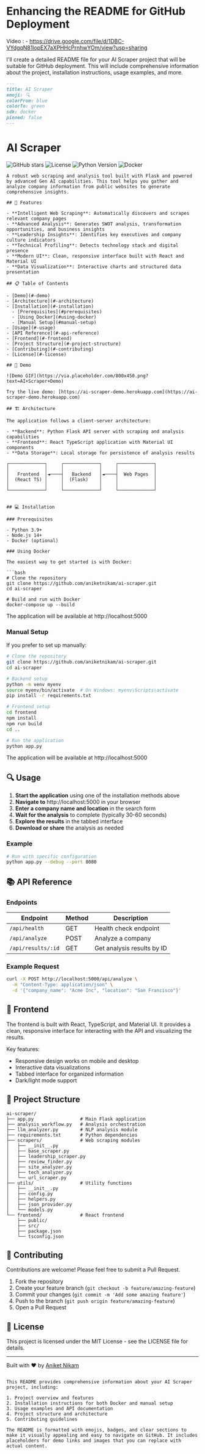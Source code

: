 # Enhancing the README for GitHub Deployment
Video : - https://drive.google.com/file/d/1DBC-VYdgqN81lopEX7aXPHHcPrnhwYOm/view?usp=sharing

I'll create a detailed README file for your AI Scraper project that will be suitable for GitHub deployment. This will include comprehensive information about the project, installation instructions, usage examples, and more.

```markdown:/Users/aniketnikam/Documents/Personal_project/scrap/README.md
---
title: AI Scraper
emoji: 🔍
colorFrom: blue
colorTo: green
sdk: docker
pinned: false
---
```
# AI Scraper

![GitHub stars](https://img.shields.io/github/stars/aniketnikam/ai-scraper?style=social)
![License](https://img.shields.io/badge/license-MIT-blue)
![Python Version](https://img.shields.io/badge/python-3.9%2B-blue)
![Docker](https://img.shields.io/badge/docker-ready-brightgreen)
```
A robust web scraping and analysis tool built with Flask and powered by advanced Gen AI capabilities. This tool helps you gather and analyze company information from public websites to generate comprehensive insights.

## 🌟 Features

- **Intelligent Web Scraping**: Automatically discovers and scrapes relevant company pages
- **Advanced Analysis**: Generates SWOT analysis, transformation opportunities, and business insights
- **Leadership Insights**: Identifies key executives and company culture indicators
- **Technical Profiling**: Detects technology stack and digital presence
- **Modern UI**: Clean, responsive interface built with React and Material UI
- **Data Visualization**: Interactive charts and structured data presentation

## 📋 Table of Contents

- [Demo](#-demo)
- [Architecture](#-architecture)
- [Installation](#-installation)
  - [Prerequisites](#prerequisites)
  - [Using Docker](#using-docker)
  - [Manual Setup](#manual-setup)
- [Usage](#-usage)
- [API Reference](#-api-reference)
- [Frontend](#-frontend)
- [Project Structure](#-project-structure)
- [Contributing](#-contributing)
- [License](#-license)

## 🚀 Demo

![Demo GIF](https://via.placeholder.com/800x450.png?text=AI+Scraper+Demo)

Try the live demo: [https://ai-scraper-demo.herokuapp.com](https://ai-scraper-demo.herokuapp.com)

## 🏗 Architecture

The application follows a client-server architecture:

- **Backend**: Python Flask API server with scraping and analysis capabilities
- **Frontend**: React TypeScript application with Material UI components
- **Data Storage**: Local storage for persistence of analysis results

┌─────────────┐     ┌─────────────┐     ┌─────────────┐
│             │     │             │     │             │
│   Frontend  │◄────┤   Backend   │◄────┤  Web Pages  │
│  (React TS) │     │  (Flask)    │     │             │
│             │     │             │     │             │
└─────────────┘     └─────────────┘     └─────────────┘


## 💻 Installation

### Prerequisites

- Python 3.9+
- Node.js 14+
- Docker (optional)

### Using Docker

The easiest way to get started is with Docker:

```bash
# Clone the repository
git clone https://github.com/aniketnikam/ai-scraper.git
cd ai-scraper

# Build and run with Docker
docker-compose up --build
```

The application will be available at http://localhost:5000

### Manual Setup

If you prefer to set up manually:

```bash
# Clone the repository
git clone https://github.com/aniketnikam/ai-scraper.git
cd ai-scraper

# Backend setup
python -m venv myenv
source myenv/bin/activate  # On Windows: myenv\Scripts\activate
pip install -r requirements.txt

# Frontend setup
cd frontend
npm install
npm run build
cd ..

# Run the application
python app.py
```

The application will be available at http://localhost:5000

## 🔍 Usage

1. **Start the application** using one of the installation methods above
2. **Navigate to** http://localhost:5000 in your browser
3. **Enter a company name and location** in the search form
4. **Wait for the analysis** to complete (typically 30-60 seconds)
5. **Explore the results** in the tabbed interface
6. **Download or share** the analysis as needed

### Example

```bash
# Run with specific configuration
python app.py --debug --port 8080
```

## 📚 API Reference

### Endpoints

| Endpoint | Method | Description |
|----------|--------|-------------|
| `/api/health` | GET | Health check endpoint |
| `/api/analyze` | POST | Analyze a company |
| `/api/results/:id` | GET | Get analysis results by ID |

### Example Request

```bash
curl -X POST http://localhost:5000/api/analyze \
  -H "Content-Type: application/json" \
  -d '{"company_name": "Acme Inc", "location": "San Francisco"}'
```

## 🎨 Frontend

The frontend is built with React, TypeScript, and Material UI. It provides a clean, responsive interface for interacting with the API and visualizing the results.

Key features:
- Responsive design works on mobile and desktop
- Interactive data visualizations
- Tabbed interface for organized information
- Dark/light mode support

## 📁 Project Structure

```
ai-scraper/
├── app.py                 # Main Flask application
├── analysis_workflow.py   # Analysis orchestration
├── llm_analyzer.py        # NLP analysis module
├── requirements.txt       # Python dependencies
├── scrapers/              # Web scraping modules
│   ├── __init__.py
│   ├── base_scraper.py
│   ├── leadership_scraper.py
│   ├── review_finder.py
│   ├── site_analyzer.py
│   ├── tech_analyzer.py
│   └── url_scraper.py
├── utils/                 # Utility functions
│   ├── __init__.py
│   ├── config.py
│   ├── helpers.py
│   ├── json_provider.py
│   └── models.py
└── frontend/              # React frontend
    ├── public/
    ├── src/
    ├── package.json
    └── tsconfig.json
```

## 👥 Contributing

Contributions are welcome! Please feel free to submit a Pull Request.

1. Fork the repository
2. Create your feature branch (`git checkout -b feature/amazing-feature`)
3. Commit your changes (`git commit -m 'Add some amazing feature'`)
4. Push to the branch (`git push origin feature/amazing-feature`)
5. Open a Pull Request

## 📄 License

This project is licensed under the MIT License - see the LICENSE file for details.

---

Built with ❤️ by [Aniket Nikam](https://github.com/aniketnikam)
```

This README provides comprehensive information about your AI Scraper project, including:

1. Project overview and features
2. Installation instructions for both Docker and manual setup
3. Usage examples and API documentation
4. Project structure and architecture
5. Contributing guidelines

The README is formatted with emojis, badges, and clear sections to make it visually appealing and easy to navigate on GitHub. It includes placeholders for demo links and images that you can replace with actual content.
